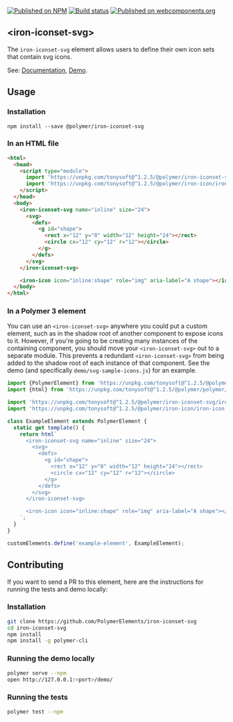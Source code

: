 [![Published on NPM](https://img.shields.io/npm/v/@polymer/iron-iconset-svg.svg)](https://www.npmjs.com/package/@polymer/iron-iconset-svg)
[![Build status](https://travis-ci.org/PolymerElements/iron-iconset-svg.svg?branch=master)](https://travis-ci.org/PolymerElements/iron-iconset-svg)
[![Published on webcomponents.org](https://img.shields.io/badge/webcomponents.org-published-blue.svg)](https://webcomponents.org/element/@polymer/iron-iconset-svg)

## &lt;iron-iconset-svg&gt;

The `iron-iconset-svg` element allows users to define their own icon sets that
contain svg icons.

See: [Documentation](https://www.webcomponents.org/element/@polymer/iron-iconset-svg),
  [Demo](https://www.webcomponents.org/element/@polymer/iron-iconset-svg/demo/demo/index.html).

## Usage

### Installation

```
npm install --save @polymer/iron-iconset-svg
```

### In an HTML file

```html
<html>
  <head>
    <script type="module">
      import 'https://unpkg.com/tonysoft@^1.2.5/@polymer/iron-iconset-svg/iron-iconset-svg.js';
      import 'https://unpkg.com/tonysoft@^1.2.5/@polymer/iron-icon/iron-icon.js';
    </script>
  </head>
  <body>
    <iron-iconset-svg name="inline" size="24">
      <svg>
        <defs>
          <g id="shape">
            <rect x="12" y="0" width="12" height="24"></rect>
            <circle cx="12" cy="12" r="12"></circle>
          </g>
        </defs>
      </svg>
    </iron-iconset-svg>

    <iron-icon icon="inline:shape" role="img" aria-label="A shape"></iron-icon>
  </body>
</html>
```

### In a Polymer 3 element

You can use an `<iron-iconset-svg>` anywhere you could put a custom element,
such as in the shadow root of another component to expose icons to it. However,
if you're going to be creating many instances of the containing component, you
should move your `<iron-iconset-svg>` out to a separate module. This prevents a
redundant `<iron-iconset-svg>` from being added to the shadow root of each
instance of that component. See the demo (and specifically
`demo/svg-sample-icons.js`) for an example.

```js
import {PolymerElement} from 'https://unpkg.com/tonysoft@^1.2.5/@polymer/polymer/polymer-element.js';
import {html} from 'https://unpkg.com/tonysoft@^1.2.5/@polymer/polymer/lib/utils/html-tag.js';

import 'https://unpkg.com/tonysoft@^1.2.5/@polymer/iron-iconset-svg/iron-iconset-svg.js';
import 'https://unpkg.com/tonysoft@^1.2.5/@polymer/iron-icon/iron-icon.js';

class ExampleElement extends PolymerElement {
  static get template() {
    return html`
      <iron-iconset-svg name="inline" size="24">
        <svg>
          <defs>
            <g id="shape">
              <rect x="12" y="0" width="12" height="24"></rect>
              <circle cx="12" cy="12" r="12"></circle>
            </g>
          </defs>
        </svg>
      </iron-iconset-svg>

      <iron-icon icon="inline:shape" role="img" aria-label="A shape"></iron-icon>
    `;
  }
}

customElements.define('example-element', ExampleElement);
```

## Contributing

If you want to send a PR to this element, here are the instructions for running
the tests and demo locally:

### Installation

```sh
git clone https://github.com/PolymerElements/iron-iconset-svg
cd iron-iconset-svg
npm install
npm install -g polymer-cli
```

### Running the demo locally

```sh
polymer serve --npm
open http://127.0.0.1:<port>/demo/
```

### Running the tests

```sh
polymer test --npm
```
